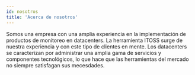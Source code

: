 ```yaml
---
id: nosotros
title: 'Acerca de nosotros'
---
```


Somos una empresa con una amplia experiencia en la implementación de productos de monitoreo en datacenters. La herramienta ITOSS surge de nuestra experiencia y con este tipo de clientes en mente. Los datacenters se caracterizan por administrar una amplia gama de servicios y componentes tecnológicos, lo que hace que las herramientas del mercado no siempre satisfagan sus mecesdades.

